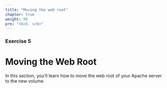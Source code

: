 ```yaml
---
title: "Moving the web root"
chapter: true
weight: 90
pre: "<b>5. </b>"
---
```

### Exercise 5

# Moving the Web Root

In this section, you’ll learn how to move the web root of your Apache server to the new volume.


